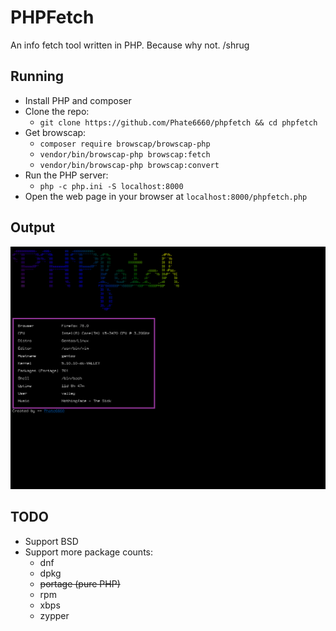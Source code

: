# PHPFetch
An info fetch tool written in PHP. Because why not. /shrug

## Running
- Install PHP and composer
- Clone the repo:
  + `git clone https://github.com/Phate6660/phpfetch && cd phpfetch`
- Get browscap:
  + `composer require browscap/browscap-php`
  + `vendor/bin/browscap-php browscap:fetch`
  + `vendor/bin/browscap-php browscap:convert`
- Run the PHP server:
  + `php -c php.ini -S localhost:8000`
- Open the web page in your browser at `localhost:8000/phpfetch.php`

## Output
![screenshot](screenshot.png?raw=true)

## TODO
- Support BSD
- Support more package counts:
  + dnf
  + dpkg
  + ~~portage (pure PHP)~~
  + rpm
  + xbps
  + zypper
